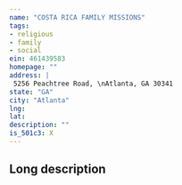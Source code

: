 ```yaml
---
name: "COSTA RICA FAMILY MISSIONS"
tags:
- religious
- family
- social
ein: 461439583
homepage: ""
address: |
 5256 Peachtree Road, \nAtlanta, GA 30341
state: "GA"
city: "Atlanta"
lng: 
lat: 
description: ""
is_501c3: X
---
```


## Long description


